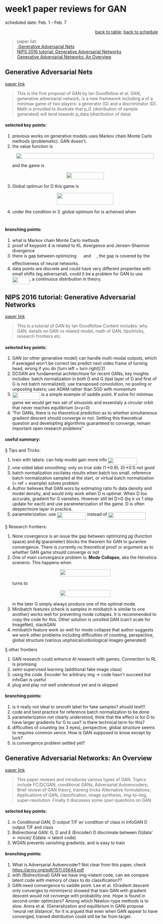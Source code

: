 
# week1 paper reviews for GAN
scheduled date: Feb. 1 - Feb. 7
<p align="right">  
<a href="README.md">back to table</a>; <a href="https://github.com/5loaves-2fish-12basckets/GAN_studies/#weekly-schedule">back to schedule</a>
</p>

> paper list:  
[ Generative Adversarial Nets ](#Generative-Adversarial-Nets)  
[NIPS 2016 tutorial: Generative Adversarial Networks](#NIPS-2016-tutorial-Generative-Adversarial-Networks)  
[Generative Adversarial Networks: An Overview ](#Generative-Adversarial-Networks-An-Overview)  


## Generative Adversarial Nets     
[paper link](https://arxiv.org/abs/1406.2661)

> This is the first proposal of GAN by Ian Goodfellow et al. 
> GAN, generative adversarial network, is a new framework including a of a minimax game of two players: a generator (G) and a discriminator (D). 
> Math is provided to illustrate that p_G (distribution of sample generated) will tend towards p_data (distribution of data)

#### selected key points:
1. previous works on generative models uses Markov chain Monte Carlo methods (problemetic). GAN doesn't.
2. the value function is <p align="center"><img src="/raw_efforts/paper_review/tex/13aed6a8e67d831b164d183c852a7ae5.svg?invert_in_darkmode&sanitize=true" align=middle width=454.93576095pt height=18.17354385pt/></p> and the game is <p align="center"><img src="/raw_efforts/paper_review/tex/eee58ae08fc4112f8c8c041ef77899ed.svg?invert_in_darkmode&sanitize=true" align=middle width=123.79459784999999pt height=22.931502pt/></p>
3. Global optimun for D this game is <p align="center"><img src="/raw_efforts/paper_review/tex/5a47a14be8ab8056045b018a263e9556.svg?invert_in_darkmode&sanitize=true" align=middle width=186.26920785pt height=39.428498999999995pt/></p> 
4. under the condition in 3. global optimum for is acheived when <img src="/raw_efforts/paper_review/tex/2e67499e7826e2612a2cd14ece14eae9.svg?invert_in_darkmode&sanitize=true" align=middle width=72.17626349999998pt height=14.15524440000002pt/>
#### branching points:
1. what is Markov chain Monte Carlo methods 
2. proof of keypoint 4 is related to KL divergence and Jensen-Shannon divergence
3. there is gap between optimizing <img src="/raw_efforts/paper_review/tex/c792a6f8388d7a9d1305e9cbd7aabed2.svg?invert_in_darkmode&sanitize=true" align=middle width=15.09653639999999pt height=14.15524440000002pt/> and <img src="/raw_efforts/paper_review/tex/442b66a193e68f9acbebdc7d3d04a580.svg?invert_in_darkmode&sanitize=true" align=middle width=14.54286239999999pt height=22.831056599999986pt/>, the gap is covered by the effectiveness of neural networks.
4. data points are discrete and could have very different properties with small shifts (eg adversarial). could it be a problem for GAN to use <img src="/raw_efforts/paper_review/tex/a8b88154842060731b33a4a01984e7fd.svg?invert_in_darkmode&sanitize=true" align=middle width=57.34250939999999pt height=24.65753399999998pt/>, a continuous distribution in theory.

## NIPS 2016 tutorial: Generative Adversarial Networks 
[paper link](https://arxiv.org/pdf/1701.00160.pdf)
> This is a tutorial of GAN by Ian Goodfellow
> Content includes: why GAN, details on GAN vs related model, math of GAN, tips/tricks, research frontiers etc.

#### selected key points:
1. GAN (or other generative model) can handle multi-modal outputs, which if averaged won't be correct (ex predict next video frame of turning head, wrong if you do [turn left + turn right]/2)
2. DCGAN are fundamental architechture for recent GANs, key insights includes: batch normalization in both D and G (last layer of D and first of G is not batch normalized); use transposed convolution, no pooling or unpooling katers; use ADAM rather than SGD with momentum  
3. <img src="/raw_efforts/paper_review/tex/4d2791386c95386ce91fa568e0e38dcb.svg?invert_in_darkmode&sanitize=true" align=middle width=91.33938494999998pt height=24.65753399999998pt/> is a simple example of saddle point. If solve for minimax game we would get two set of sinusoids and essentialy a circular orbit that never reaches equilibrium (x=y=0) 
4. "For GANs, there is no theoretical prediction as to whether simultaneous gradient descent should converge or not. Settling this theoretical question and developting algorithms guaranteed to converge, remain important open research problems"

#### useful summary:
§ Tips and Tricks: 
1. train with labels: can help model gain more info  <img src="/raw_efforts/paper_review/tex/141e64b7091b33a92d538be07e0f1e3f.svg?invert_in_darkmode&sanitize=true" align=middle width=95.34154739999998pt height=24.65753399999998pt/>
2. one-sided label smoothing: only on true side (1->0.9); (0->0.1) not good  
3. batch normalization oscilates results when batch too small. reference batch normalization sampled at the start, or virtual batch normalization (= ref + example) solves problem  
4. Author believes that GAN wors by estimating ratio fo data density and model density, and would only work when D is optimal. When D too accurate, gradient for G vanishes. However still let D>G (by k vs 1 step update for each) and use parameterization of the game. D is often deeper/more layer in practice.   
5. parameterization: use <img src="/raw_efforts/paper_review/tex/141e64b7091b33a92d538be07e0f1e3f.svg?invert_in_darkmode&sanitize=true" align=middle width=95.34154739999998pt height=24.65753399999998pt/> instead of <img src="/raw_efforts/paper_review/tex/93e7703ad507269d13c05e707bca0105.svg?invert_in_darkmode&sanitize=true" align=middle width=123.65194709999999pt height=24.65753399999998pt/>    

§ Research frontiers:  
1. None covergence is an issue the gap between optimizing 𝑝𝑔 (function space) and 𝜃𝑔 (parameter) blocks the theorem for GAN to gurantee convergence. There is currently no theoretical proof or argument as to whether GAN game should converge or not  
2. One of main convergance problem is: **Mode Collapse**, aka the Helvetica scenerio. This happens when <p align="center"><img src="/raw_efforts/paper_review/tex/e88d5bbf53a01c696fba7884c38aad4e.svg?invert_in_darkmode&sanitize=true" align=middle width=166.1939598pt height=22.931502pt/></p> turns to <p align="center"><img src="/raw_efforts/paper_review/tex/89f6a308e37ba2a1e208c4cc66ae4e7f.svg?invert_in_darkmode&sanitize=true" align=middle width=166.1939598pt height=22.931502pt/></p> in the later G simply always produce one of the optimal mode.  
3. Minibatch features (check is samples in minibatch is similar to one another) works well for preventing mode collapes. It is recommended to copy the code for this. Other solution is unrolled GAN (can't scale for ImageNet), stackGAN  
4. minibatch feature work so well for mode collapse that author suggests we work other problems including difficulties of counting, perspective, global structure (various unphsical/unbiological images generated)   

§ other frontiers  
1. GAN research could enhance AI research with games. Connection to RL is promising  
2. semi-supervised learning (additional fake image class)  
3. using the code. Encoder for arbitrary img -> code hasn't succeed but infoGan is useful  
4. plug and play not well understood yet and is skipped  

#### branching points:
1. is it really not ideal to smooth label for fake samples? should test!!!
2. code and best practice for reference batch normalization to be done
3. parameterization not clearly understood, think that the effect is for D to have larger gradients for G to use? is there technical term for this?
4. difficulties of counting (ex 3 eyes), perspective, global structure seems to requires common sence. How is GAN supposed to know except by luck?
5. is convergence problem settled yet?



## Generative Adversarial Networks: An Overview 
[paper link]( https://arxiv.org/pdf/1710.07035.pdf)
>This paper reviews and introduces various types of GAN.
>Topics include FC/DCGAN, conditional GANs, Adversarial Autoencoders; 
>Brief review of GAN theory, training tricks Alternative formulations; Applications of GAN, classification, image synthesis, img-to-img, super-resolution. 
>Finally it discusses some open questions on GAN. 

#### selected key points:
1.  in Conditional GAN, D output T/F w/ condition of class
in InfoGAN D output T/F and class
2. Bidirectional GAN: G, D and E (Encoder)
    D discrimate between G(data' <- noice)/ E(data -> latent code)
3. WGAN prevents vanishing gradients, and is easy to train

#### branching points:
1. What is Adversarial Autoencoder? Not clear from this paper, check https://arxiv.org/pdf/1511.05644.pdf
2. with (Bidirectional) GAN we have img->latent code, can we compare latent code with memory of class to do classification??
3. GAN need convergence to saddle point. Lee et al. (Gradient descent only converges to minimizers) showed that train GAN with gradient descent would not converge with probability one. Hope is found in second-order optimizers? Among which Newton-type methods is to slow. Arora et al. (Generalization and equilibrium in GAN) propose 'neural net distance', for it is argued that even when GAN appear to have converged, trained distribution could still be far from target.